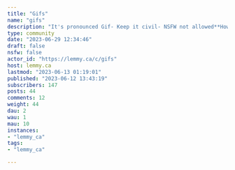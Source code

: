 ```yaml
---
title: "Gifs" 
name: "gifs"
description: "It's pronounced Gif- Keep it civil- NSFW not allowed**How do I post gifs?**- Upload your gifs to a PixelFed instance- Post the link here!**How do I join a PixelFed instance?**- [PixelFed Servers](https://pixelfed.org/servers)"
type: community
date: "2023-06-29 12:34:46"
draft: false
nsfw: false
actor_id: "https://lemmy.ca/c/gifs"
host: lemmy.ca
lastmod: "2023-06-13 01:19:01"
published: "2023-06-12 13:43:19"
subscribers: 147
posts: 44
comments: 12
weight: 44
dau: 2
wau: 1
mau: 10
instances:
- "lemmy_ca"
tags: 
- "lemmy_ca"

---
```

